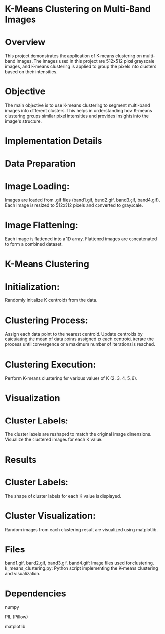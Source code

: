 # K-Means Clustering on Multi-Band Images
  # Overview
  This project demonstrates the application of K-means clustering on multi-band images. The images used in this project are 512x512 pixel grayscale images, and K-means clustering is applied to group the pixels into clusters based on their intensities.
  # Objective
  The main objective is to use K-means clustering to segment multi-band images into different clusters. This helps in understanding how K-means clustering groups similar pixel intensities and provides insights into the image's structure.
  # Implementation Details
  # Data Preparation
  # Image Loading:

Images are loaded from .gif files (band1.gif, band2.gif, band3.gif, band4.gif).
Each image is resized to 512x512 pixels and converted to grayscale.
   # Image Flattening:

Each image is flattened into a 1D array.
Flattened images are concatenated to form a combined dataset.
 # K-Means Clustering
  # Initialization:

Randomly initialize K centroids from the data.
  # Clustering Process:

Assign each data point to the nearest centroid.
Update centroids by calculating the mean of data points assigned to each centroid.
Iterate the process until convergence or a maximum number of iterations is reached.
  # Clustering Execution:

Perform K-means clustering for various values of K (2, 3, 4, 5, 6).
# Visualization
  # Cluster Labels:
The cluster labels are reshaped to match the original image dimensions.
Visualize the clustered images for each K value.
# Results
  # Cluster Labels:
The shape of cluster labels for each K value is displayed.
  # Cluster Visualization:
Random images from each clustering result are visualized using matplotlib.
 # Files
band1.gif, band2.gif, band3.gif, band4.gif: Image files used for clustering.
k_means_clustering.py: Python script implementing the K-means clustering and visualization.
 # Dependencies
numpy

PIL (Pillow)

matplotlib
  

